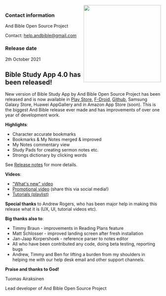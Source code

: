 <img align="right" width="250" height="250" src="https://user-images.githubusercontent.com/5811789/135705995-ddd550f6-efce-47ef-a3d8-d1ec7ae648fe.png">

### Contact information
And Bible Open Source Project

Contact: [help.andbible@gmail.com](mailto:help.andbible@gmail.com)

### Release date
2th October 2021

## Bible Study App 4.0 has been released!
New version of Bible Study App by And Bible Open Source Project has been released and is now available in [Play Store](https://play.google.com/store/apps/details?id=net.bible.android.activity), [F-Droid](https://f-droid.org/packages/net.bible.android.activity/), [Github](https://github.com/AndBible/and-bible/releases), Samsung Galaxy Store, Huawei AppGallery and in Amazon App Store (soon). This is the biggest And Bible release ever made and has improvements of over one year of development work. 

**Highlights**:
* Character accurate bookmarks
* Bookmarks & My Notes merged & improved
* My Notes commentary view
* Study Pads for creating sermon notes etc.
* Strongs dictionary by clicking words

See [Release notes](https://github.com/AndBible/and-bible/wiki/v4.0-Release-Notes) for more details.

**Videos**:
* ["What's new" video](https://youtu.be/f2cf6-7liMo) 
* [Promotional video](https://youtu.be/xf7m4rSuxGw) (share this via social media!) 
* [Tutorials (playlist)](https://www.youtube.com/playlist?list=PLD-W_Iw-N2Mn5N3KSmNsb2IuBbR1XVLke) 

**Special thanks** to Andrew Rogers, who has been major help in making this release what it is (UX, UI, tutorial videos etc).  

**Big thanks also to**:
* Timmy Braun - improvements in Reading Plans feature
* Matt Schlosser - improved landing screen after fresh installation
* Jan-Jaap Korpershoek - reference parser to notes editor
* All who have been contributed any code, doing beta testing, reporting bugs
* Andrew, Timmy and Ben for lifting a burden from my shoulders in helping me with our help desk email and other support channels. 

**Praise and thanks to God!**

Tuomas Airaksinen

Lead developer of And Bible Open Source Project
